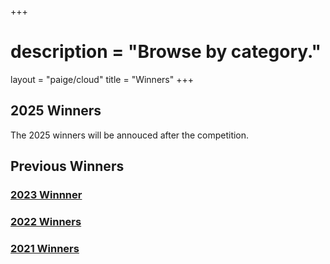 +++
# description = "Browse by category."
layout = "paige/cloud"
title = "Winners"
+++

## 2025 Winners

The 2025 winners will be annouced after the competition.

## Previous Winners

### [2023 Winnner](https://c2c-ctf-2023.cysec-lab.keio.ac.jp/index.php/winner-teams/)

### [2022 Winners](https://c2c-ctf-2022.mit.edu/country-country-award-winners-2022)

### [2021 Winners](https://www.c2c-ctf-2021.org/winningteams) 

